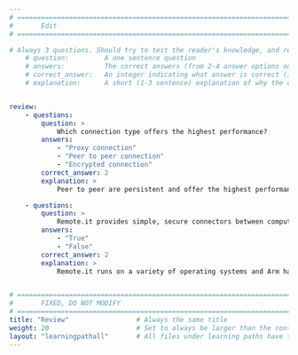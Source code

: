 ```yaml
---
# ================================================================================
#       Edit
# ================================================================================

# Always 3 questions. Should try to test the reader's knowledge, and reinforce the key points you want them to remember.
    # question:         A one sentence question
    # answers:          The correct answers (from 2-4 answer options only). Should be surrounded by quotes.
    # correct_answer:   An integer indicating what answer is correct (index starts from 0)
    # explanation:      A short (1-3 sentence) explanation of why the correct answer is correct. Can add aditional context if desired


review:
    - questions:
        question: >
            Which connection type offers the highest performance?
        answers:
            - "Proxy connection"
            - "Peer to peer connection"
            - "Encrypted connection"
        correct_answer: 2
        explanation: >
            Peer to peer are persistent and offer the highest performance. 

    - questions:
        question: >
            Remote.it provides simple, secure connectors between computers, as long as both computers run the same operating system.
        answers:
            - "True"
            - "False"
        correct_answer: 2
        explanation: >
            Remote.it runs on a variety of operating systems and Arm hardware. Any operating systems supported by remote.it can be used and the initiator and target devices do not need to have the same operating system.


# ================================================================================
#       FIXED, DO NOT MODIFY
# ================================================================================
title: "Review"                 # Always the same title
weight: 20                      # Set to always be larger than the content in this path
layout: "learningpathall"       # All files under learning paths have this same wrapper
---
```

